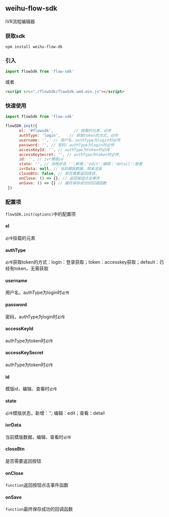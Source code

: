 ## weihu-flow-sdk
IVR流程编辑器
### 获取sdk
```
npm install weihu-flow-dk
```
### 引入
```js
import flowSdk from 'flow-sdk'
```
或者
```html
<script src="./flowSdk/flowSdk.umd.min.js"></script>
```
### 快速使用
```js
import flowSdk from 'flow-sdk'

flowSDK.init({
      el: '#flowsdk',         // 挂载的元素，必传
      authType: 'login',    // 获取token的方式，必传
      username: '',  // 用户名，authType为login时必传
      password: '', // 密码，authType为login时必传
	  accessKeyId: '', // authType为token时必传
	  accessKeySecret: '', // authType为token时必传,
	  id: '', // ivr模版id
      state: '', // 流程状态 '':新增；'edit':编辑；'detail':查看
      ivrData: null, // 当前模版数据，用来渲染
      closeBtn: false, // 是否需要返回按钮，
	  onClose: () => {}, // 返回按钮点击事件
	  onSave: () => {} // 最终保存成功的回调函数
 })
```
### 配置项
`flowSDK.init(options)`中的配置项
#### el
`必传`挂载的元素
#### authType
`必传`获取token的方式：login：登录获取；token：accesskey获取；default：已经有token，无需获取
#### username
用户名，authType为login时`必传`
#### password
密码，authType为login时`必传`
#### accessKeyId
authType为token时`必传`
#### accessKeySecret
authType为token时`必传`
#### id
模版id，编辑、查看时`必传`
#### state
`必传`模版状态，新增：''; 编辑：edit；查看：detail
#### ivrData
当前模版数据，编辑、查看时`必传`
#### closeBtn
是否需要返回按钮
#### onClose
`function`返回按钮点击事件函数
#### onSave
`function`最终保存成功的回调函数